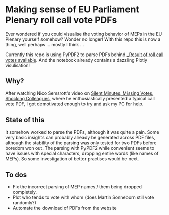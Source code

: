 # Making sense of EU Parliament Plenary roll call vote PDFs

Ever wondered if you could visualise the voting behavior of MEPs in the EU Plenary yourself somehow? Wonder no longer! With this repo this is now a thing, well perhaps ... mostly I think ... 

Currently this repo is using PyPDF2 to parse PDFs behind [_Result of roll call votes available](https://www.europarl.europa.eu/plenary/en/votes.html?tab=votes). And the notebook already contains a dazzling Plotly visulisation!

## Why?

After watching Nico Semsrott's video on [Silent Minutes, Missing Votes, Shocking Colleagues](https://www.youtube.com/watch?v=Chg4Vublbgk), where he enthusiastically presented a typical call vote PDF, I got demotivated enough to try and ask my PC for help. 

## State of this

It somehow worked to parse the PDFs, although it was quite a pain. Some very basic insights can probably already be generated across PDF files, although the stability of the parsing was only tested for two PDFs before boredom won out. The parsing with PyPDF2 while convenient seems to have issues with special characters, dropping entire words (like names of MEPs). So some investigation of better practises would be next.

## To dos

* Fix the incorrect parsing of MEP names / them being dropped completely.
* Plot who tends to vote with whom (does Martin Sonneborn still vote randomly?)
* Automate the download of PDFs from the website
